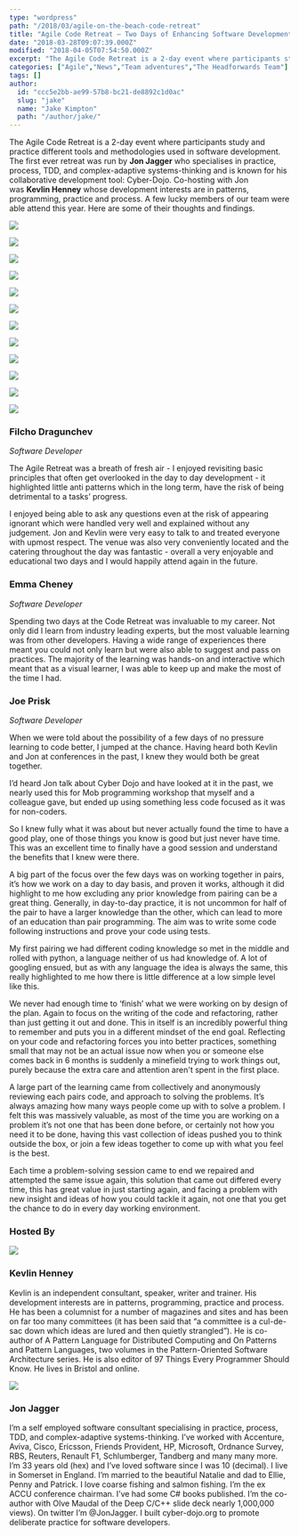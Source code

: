 ```yaml
---
type: "wordpress"
path: "/2018/03/agile-on-the-beach-code-retreat"
title: "Agile Code Retreat – Two Days of Enhancing Software Development Practises"
date: "2018-03-28T09:07:39.000Z"
modified: "2018-04-05T07:54:50.000Z"
excerpt: "The Agile Code Retreat is a 2-day event where participants study and practice different tools and methodologies used in software development. The first ever retreat was run by Jon Jagger who specialises in practice, process, TDD, and complex-adaptive systems-thinking and is known for his collaborative development tool: Cyber-Dojo. Co-hosting with Jon was Kevlin Henney whose development …"
categories: ["Agile","News","Team adventures","The Headforwards Team"]
tags: []
author:
  id: "ccc5e2bb-ae99-57b8-bc21-de8892c1d0ac"
  slug: "jake"
  name: "Jake Kimpton"
  path: "/author/jake/"
---
```

The Agile Code Retreat is a 2-day event where participants study and practice different tools and methodologies used in software development. The first ever retreat was run by **Jon Jagger** who specialises in practice, process, TDD, and complex-adaptive systems-thinking and is known for his collaborative development tool: Cyber-Dojo. Co-hosting with Jon was **Kevlin Henney** whose development interests are in patterns, programming, practice and process. A few lucky members of our team were able attend this year. Here are some of their thoughts and findings.

![](https://www.headforwards.com/wp-content/uploads/2018/03/CodeRetreat11-300x209.jpg)

![](https://www.headforwards.com/wp-content/uploads/2018/03/CodeRetreat17-300x210.jpg)

![](https://www.headforwards.com/wp-content/uploads/2018/03/CodeRetreat54-300x220.jpg)

![](https://www.headforwards.com/wp-content/uploads/2018/03/CodeRetreat25-300x204.jpg)

![](https://www.headforwards.com/wp-content/uploads/2018/03/CodeRetreat26-300x216.jpg)

![](https://www.headforwards.com/wp-content/uploads/2018/03/CodeRetreat43-300x217.jpg)

![](https://www.headforwards.com/wp-content/uploads/2018/03/CodeRetreat57-300x204.jpg)

![](https://www.headforwards.com/wp-content/uploads/2018/03/CodeRetreat59-300x208.jpg)

![](https://www.headforwards.com/wp-content/uploads/2018/03/CodeRetreat70-300x211.jpg)

![](https://www.headforwards.com/wp-content/uploads/2018/03/aotb17-480-300x215.jpg)

![](https://www.headforwards.com/wp-content/uploads/2018/03/aotb17-575-300x216.jpg)

![](https://www.headforwards.com/wp-content/uploads/2018/03/CodeRetreat11-1-300x209.jpg)

### Filcho Dragunchev

_Software Developer_

The Agile Retreat was a breath of fresh air - I enjoyed revisiting basic principles that often get overlooked in the day to day development - it highlighted little anti patterns which in the long term, have the risk of being detrimental to a tasks’ progress.

I enjoyed being able to ask any questions even at the risk of appearing ignorant which were handled very well and explained without any judgement. Jon and Kevlin were very easy to talk to and treated everyone with upmost respect. The venue was also very conveniently located and the catering throughout the day was fantastic - overall a very enjoyable and educational two days and I would happily attend again in the future.

### Emma Cheney

_Software Developer_

Spending two days at the Code Retreat was invaluable to my career. Not only did I learn from industry leading experts, but the most valuable learning was from other developers. Having a wide range of experiences there meant you could not only learn but were also able to suggest and pass on practices. The majority of the learning was hands-on and interactive which meant that as a visual learner, I was able to keep up and make the most of the time I had.

### Joe Prisk

_Software Developer_

When we were told about the possibility of a few days of no pressure learning to code better, I jumped at the chance. Having heard both Kevlin and Jon at conferences in the past, I knew they would both be great together.

I’d heard Jon talk about Cyber Dojo and have looked at it in the past, we nearly used this for Mob programming workshop that myself and a colleague gave, but ended up using something less code focused as it was for non-coders.

So I knew fully what it was about but never actually found the time to have a good play, one of those things you know is good but just never have time. This was an excellent time to finally have a good session and understand the benefits that I knew were there.

A big part of the focus over the few days was on working together in pairs, it’s how we work on a day to day basis, and proven it works, although it did highlight to me how excluding any prior knowledge from pairing can be a great thing. Generally, in day-to-day practice, it is not uncommon for half of the pair to have a larger knowledge than the other, which can lead to more of an education than pair programming. The aim was to write some code following instructions and prove your code using tests.

My first pairing we had different coding knowledge so met in the middle and rolled with python, a language neither of us had knowledge of. A lot of googling ensued, but as with any language the idea is always the same, this really highlighted to me how there is little difference at a low simple level like this.

We never had enough time to ‘finish’ what we were working on by design of the plan. Again to focus on the writing of the code and refactoring, rather than just getting it out and done. This in itself is an incredibly powerful thing to remember and puts you in a different mindset of the end goal. Reflecting on your code and refactoring forces you into better practices, something small that may not be an actual issue now when you or someone else comes back in 6 months is suddenly a minefield trying to work things out, purely because the extra care and attention aren't spent in the first place.

A large part of the learning came from collectively and anonymously reviewing each pairs code, and approach to solving the problems. It’s always amazing how many ways people come up with to solve a problem. I felt this was massively valuable, as most of the time you are working on a problem it’s not one that has been done before, or certainly not how you need it to be done, having this vast collection of ideas pushed you to think outside the box, or join a few ideas together to come up with what you feel is the best.

Each time a problem-solving session came to end we repaired and attempted the same issue again, this solution that came out differed every time, this has great value in just starting again, and facing a problem with new insight and ideas of how you could tackle it again, not one that you get the chance to do in every day working environment.

### Hosted By

![](https://www.headforwards.com/wp-content/uploads/2018/03/aotb17-480.jpg)

### Kevlin Henney

Kevlin is an independent consultant, speaker, writer and trainer. His development interests are in patterns, programming, practice and process. He has been a columnist for a number of magazines and sites and has been on far too many committees (it has been said that “a committee is a cul-de-sac down which ideas are lured and then quietly strangled”). He is co-author of A Pattern Language for Distributed Computing and On Patterns and Pattern Languages, two volumes in the Pattern-Oriented Software Architecture series. He is also editor of 97 Things Every Programmer Should Know. He lives in Bristol and online.

![](https://www.headforwards.com/wp-content/uploads/2018/03/aotb17-575.jpg)

### Jon Jagger

I’m a self employed software consultant specialising in practice, process, TDD, and complex-adaptive systems-thinking. I’ve worked with Accenture, Aviva, Cisco, Ericsson, Friends Provident, HP, Microsoft, Ordnance Survey, RBS, Reuters, Renault F1, Schlumberger, Tandberg and many many more. I’m 33 years old (hex) and I’ve loved software since I was 10 (decimal). I live in Somerset in England. I’m married to the beautiful Natalie and dad to Ellie, Penny and Patrick. I love coarse fishing and salmon fishing. I’m the ex ACCU conference chairman. I’ve had some C# books published. I’m the co-author with Olve Maudal of the Deep C/C++ slide deck nearly 1,000,000 views). On twitter I’m @JonJagger. I built cyber-dojo.org to promote deliberate practice for software developers.